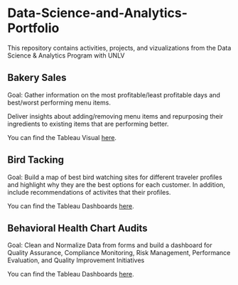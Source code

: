 # Data-Science-and-Analytics-Portfolio
This repository contains activities, projects, and vizualizations from the Data Science &amp; Analytics Program with UNLV

## Bakery Sales
Goal: Gather information on the most profitable/least profitable days and best/worst performing menu items.

Deliver insights about adding/removing menu items and repurposing their ingredients to existing items that are performing better.

You can find the Tableau Visual [here](https://public.tableau.com/app/profile/marc.levi.yu.asensi/viz/BakerySalesKPI/DigitalDash).

## Bird Tacking
Goal: Build a map of best bird watching sites for different traveler profiles and highlight why they are the best options for each customer. In addition, include recommendations of activites that their profiles.

You can find the Tableau Dashboards [here](https://public.tableau.com/app/profile/marc.levi.yu.asensi/viz/BirdTracking/LonerDash).

## Behavioral Health Chart Audits
Goal: Clean and Normalize Data from forms and build a dashboard for Quality Assurance, Compliance Monitoring, Risk Management, Performance Evaluation, and Quality Improvement Initiatives

You can find the Tableau Dashboards [here](https://public.tableau.com/app/profile/marc.levi.yu.asensi/viz/ChartAudits/ProgressNoteQASummary).

## 
